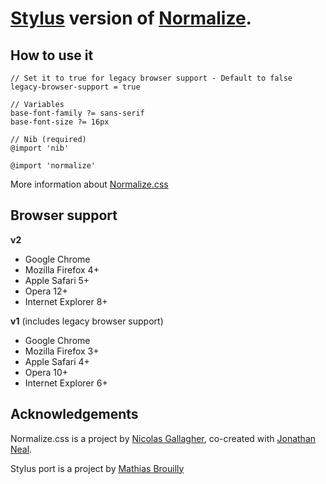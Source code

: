 # [Stylus](http://learnboost.github.io/stylus/ "Stylus") version of [Normalize](http://necolas.github.io/normalize.css/ "Normalize"). 


## How to use it

    // Set it to true for legacy browser support - Default to false
    legacy-browser-support = true

    // Variables
    base-font-family ?= sans-serif
    base-font-size ?= 16px

    // Nib (required)
    @import 'nib'

    @import 'normalize'

More information about [Normalize.css](http://nicolasgallagher.com/about-normalize-css/ "Normalize.css")

## Browser support

__v2__
* Google Chrome
* Mozilla Firefox 4+
* Apple Safari 5+
* Opera 12+
* Internet Explorer 8+

__v1__ (includes legacy browser support)
* Google Chrome
* Mozilla Firefox 3+
* Apple Safari 4+
* Opera 10+
* Internet Explorer 6+


## Acknowledgements

Normalize.css is a project by [Nicolas Gallagher](https://github.com/necolas),
co-created with [Jonathan Neal](https://github.com/jonathantneal).

Stylus port is a project by [Mathias Brouilly](https://github.com/bymathias "Mathias Brouilly") 

